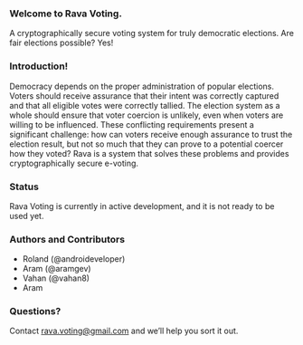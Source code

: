 ### Welcome to Rava Voting.
A cryptographically secure voting system for truly democratic elections.
Are fair elections possible? Yes!

### Introduction!
Democracy depends on the proper administration of popular elections. Voters should receive
assurance that their intent was correctly captured and that all eligible votes were correctly
tallied. The election system as a whole should ensure that voter coercion is unlikely, even
when voters are willing to be influenced. These conflicting requirements present a significant
challenge: how can voters receive enough assurance to trust the election result, but not so
much that they can prove to a potential coercer how they voted?
Rava is a system that solves these problems and provides cryptographically secure e-voting.

### Status
Rava Voting is currently in active development, and it is not ready to be used yet.

### Authors and Contributors
* Roland (@androideveloper)
* Aram (@aramgev)
* Vahan (@vahan8)
* Aram 

### Questions?
Contact rava.voting@gmail.com and we’ll help you sort it out.
